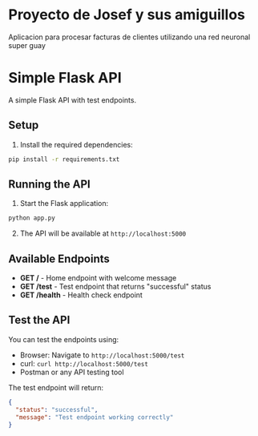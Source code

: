 # Proyecto de Josef y sus amiguillos

Aplicacion para procesar facturas de clientes utilizando una red neuronal super guay


# Simple Flask API

A simple Flask API with test endpoints.

## Setup

1. Install the required dependencies:
```bash
pip install -r requirements.txt
```

## Running the API

1. Start the Flask application:
```bash
python app.py
```

2. The API will be available at `http://localhost:5000`

## Available Endpoints

- **GET /** - Home endpoint with welcome message
- **GET /test** - Test endpoint that returns "successful" status
- **GET /health** - Health check endpoint

## Test the API

You can test the endpoints using:

- Browser: Navigate to `http://localhost:5000/test`
- curl: `curl http://localhost:5000/test`
- Postman or any API testing tool

The test endpoint will return:
```json
{
  "status": "successful",
  "message": "Test endpoint working correctly"
}
``` 